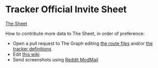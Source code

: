 # Tracker Official Invite Sheet

[The Sheet](https://inviteroute.github.io/sheet/)

How to contribute more data to The Sheet, in order of preference:

  * Open a pull request to The Graph editing [the route files](https://github.com/inviteroute/graph/tree/main/routes) and/or [the tracker definitions](https://github.com/inviteroute/graph/blob/main/trackers)
  * Edit [this wiki](https://www.reddit.com/r/TrackersInfo/wiki/official_recruitments/)
  * Send screenshots using [Reddit ModMail](https://www.reddit.com/message/compose?to=/r/TrackersInfo)

